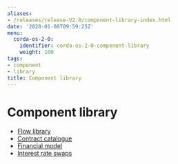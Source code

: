 ```yaml
---
aliases:
- /releases/release-V2.0/component-library-index.html
date: '2020-01-08T09:59:25Z'
menu:
  corda-os-2-0:
    identifier: corda-os-2-0-component-library
    weight: 100
tags:
- component
- library
title: Component library
---
```



# Component library



* [Flow library](flow-library.md)
* [Contract catalogue](contract-catalogue.md)
* [Financial model](financial-model.md)
* [Interest rate swaps](contract-irs.md)



